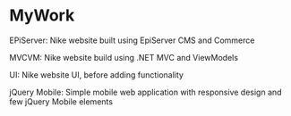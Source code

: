 # MyWork

EPiServer: Nike website built using EpiServer CMS and Commerce

MVCVM: Nike website build using .NET MVC and ViewModels

UI: Nike website UI, before adding functionality

jQuery Mobile: Simple mobile web application with responsive design and few jQuery Mobile elements

